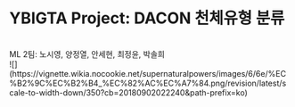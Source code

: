 # YBIGTA Project: DACON 천체유형 분류
<br>
ML 2팀: 노시영, 양정열, 안세현, 최정윤, 박솔희
<br>
![](https://vignette.wikia.nocookie.net/supernaturalpowers/images/6/6e/%EC%B2%9C%EC%B2%B4_%EC%82%AC%EC%A7%84.png/revision/latest/scale-to-width-down/350?cb=20180902022240&path-prefix=ko)
